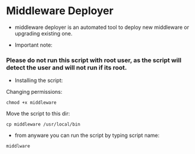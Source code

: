 # Middleware Deployer
* middleware deployer is an automated tool to deploy new middleware or upgrading existing one.

* Important note:

### Please do not run this script with root user, as the script will detect the user and will not run if its root.

* Installing the script:

Changing permissions:
```
chmod +x middleware
``` 
Move the script to this dir:
```
cp middleware /usr/local/bin
```

* from anyware you can run the script by typing script name:
```
middlware
```
